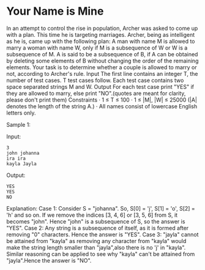 # Your Name is Mine

In an attempt to control the rise in population, Archer was asked to come up with a plan. This time he is targeting marriages. Archer, being as intelligent as he is, came up with the following plan:
A man with name M is allowed to marry a woman with name W, only if M is a subsequence of W or W is a subsequence of M.
A is said to be a subsequence of B, if A can be obtained by deleting some elements of B without changing the order of the remaining elements.
Your task is to determine whether a couple is allowed to marry or not, according to Archer's rule.
Input
The first line contains an integer T, the number of test cases. T test cases follow. Each test case contains two space separated strings M and W.
Output
For each test case print "YES" if they are allowed to marry, else print "NO".(quotes are meant for clarity, please don't print them)
Constraints
· 1 ≤ T ≤ 100
· 1 ≤ |M|, |W| ≤ 25000 (|A| denotes the length of the string A.)
· All names consist of lowercase English letters only.

Sample 1:

Input:

    3
    john johanna
    ira ira
    kayla Jayla

Output:

    YES
    YES
    NO

Explanation:
Case 1: Consider S = "johanna". So, S[0] = 'j', S[1] = 'o', S[2] = 'h' and so on. If we remove the indices [3, 4, 6] or [3, 5, 6] from S, it becomes "john". Hence "john" is a subsequence of S, so the answer is "YES".
Case 2: Any string is a subsequence of itself, as it is formed after removing "0" characters. Hence the answer is "YES".
Case 3: "jayla" cannot be attained from "kayla" as removing any character from "kayla" would make the string length smaller than "jayla",also there is no 'j' in "kayla". Similar reasoning can be applied to see why "kayla" can't be attained from "jayla".Hence the answer is "NO".
